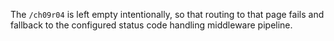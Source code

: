 The `/ch09r04` is left empty intentionally, so that routing to that page fails and fallback to the configured status code handling middleware pipeline.